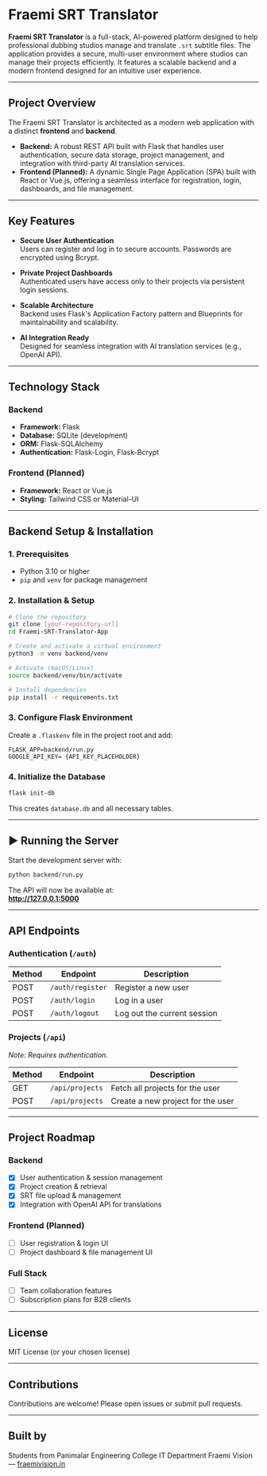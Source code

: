 # Fraemi SRT Translator

**Fraemi SRT Translator** is a full-stack, AI-powered platform designed to help professional dubbing studios manage and translate `.srt` subtitle files. The application provides a secure, multi-user environment where studios can manage their projects efficiently. It features a scalable backend and a modern frontend designed for an intuitive user experience.

---

## Project Overview

The Fraemi SRT Translator is architected as a modern web application with a distinct **frontend** and **backend**.

- **Backend:** A robust REST API built with Flask that handles user authentication, secure data storage, project management, and integration with third-party AI translation services.
- **Frontend (Planned):** A dynamic Single Page Application (SPA) built with React or Vue.js, offering a seamless interface for registration, login, dashboards, and file management.

---

## Key Features

- **Secure User Authentication**  
  Users can register and log in to secure accounts. Passwords are encrypted using Bcrypt.

- **Private Project Dashboards**  
  Authenticated users have access only to their projects via persistent login sessions.

- **Scalable Architecture**  
  Backend uses Flask's Application Factory pattern and Blueprints for maintainability and scalability.

- **AI Integration Ready**  
  Designed for seamless integration with AI translation services (e.g., OpenAI API).

---

## Technology Stack

### Backend
- **Framework:** Flask
- **Database:** SQLite (development)
- **ORM:** Flask-SQLAlchemy
- **Authentication:** Flask-Login, Flask-Bcrypt

### Frontend (Planned)
- **Framework:** React or Vue.js
- **Styling:** Tailwind CSS or Material-UI

---

## Backend Setup & Installation

### 1. Prerequisites
- Python 3.10 or higher
- `pip` and `venv` for package management

### 2. Installation & Setup

```bash
# Clone the repository
git clone [your-repository-url]
cd Fraemi-SRT-Translator-App

# Create and activate a virtual environment
python3 -m venv backend/venv

# Activate (macOS/Linux)
source backend/venv/bin/activate

# Install dependencies
pip install -r requirements.txt
```

### 3. Configure Flask Environment

Create a `.flaskenv` file in the project root and add:

```
FLASK_APP=backend/run.py
GOOGLE_API_KEY= {API_KEY_PLACEHOLDER}
```

### 4. Initialize the Database

```bash
flask init-db
```

This creates `database.db` and all necessary tables.

---

## ▶ Running the Server

Start the development server with:

```bash
python backend/run.py
```

The API will now be available at:  
    **http://127.0.0.1:5000**

---

## API Endpoints

### Authentication (`/auth`)

| Method | Endpoint         | Description                  |
|--------|------------------|------------------------------|
| POST   | `/auth/register` | Register a new user          |
| POST   | `/auth/login`    | Log in a user                |
| POST   | `/auth/logout`   | Log out the current session  |

### Projects (`/api`)  
*Note: Requires authentication.*

| Method | Endpoint          | Description                             |
|--------|-------------------|-----------------------------------------|
| GET    | `/api/projects`   | Fetch all projects for the user         |
| POST   | `/api/projects`   | Create a new project for the user       |

---

## Project Roadmap

### Backend
- [x] User authentication & session management
- [x] Project creation & retrieval
- [x] SRT file upload & management
- [x] Integration with OpenAI API for translations

### Frontend (Planned)
- [ ] User registration & login UI
- [ ] Project dashboard & file management UI

### Full Stack
- [ ] Team collaboration features
- [ ] Subscription plans for B2B clients

---

## License

MIT License (or your chosen license)

---

## Contributions

Contributions are welcome! Please open issues or submit pull requests.

---

## Built by

Students from Panimalar Engineering College IT Department 
Fraemi Vision — [fraemivision.in](https://fraemivision.in)
